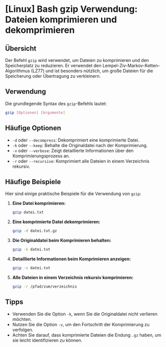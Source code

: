 # [Linux] Bash gzip Verwendung: Dateien komprimieren und dekomprimieren

## Übersicht
Der Befehl `gzip` wird verwendet, um Dateien zu komprimieren und den Speicherplatz zu reduzieren. Er verwendet den Lempel-Ziv-Markov-Ketten-Algorithmus (LZ77) und ist besonders nützlich, um große Dateien für die Speicherung oder Übertragung zu verkleinern.

## Verwendung
Die grundlegende Syntax des `gzip`-Befehls lautet:

```bash
gzip [Optionen] [Argumente]
```

## Häufige Optionen
- `-d` oder `--decompress`: Dekomprimiert eine komprimierte Datei.
- `-k` oder `--keep`: Behalte die Originaldatei nach der Komprimierung.
- `-v` oder `--verbose`: Zeigt detaillierte Informationen über den Komprimierungsprozess an.
- `-r` oder `--recursive`: Komprimiert alle Dateien in einem Verzeichnis rekursiv.

## Häufige Beispiele
Hier sind einige praktische Beispiele für die Verwendung von `gzip`:

1. **Eine Datei komprimieren:**
   ```bash
   gzip datei.txt
   ```

2. **Eine komprimierte Datei dekomprimieren:**
   ```bash
   gzip -d datei.txt.gz
   ```

3. **Die Originaldatei beim Komprimieren behalten:**
   ```bash
   gzip -k datei.txt
   ```

4. **Detaillierte Informationen beim Komprimieren anzeigen:**
   ```bash
   gzip -v datei.txt
   ```

5. **Alle Dateien in einem Verzeichnis rekursiv komprimieren:**
   ```bash
   gzip -r /pfad/zum/verzeichnis
   ```

## Tipps
- Verwenden Sie die Option `-k`, wenn Sie die Originaldatei nicht verlieren möchten.
- Nutzen Sie die Option `-v`, um den Fortschritt der Komprimierung zu verfolgen.
- Achten Sie darauf, dass komprimierte Dateien die Endung `.gz` haben, um sie leicht identifizieren zu können.